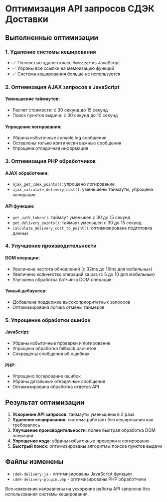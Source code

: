 # Оптимизация API запросов СДЭК Доставки

## Выполненные оптимизации

### 1. Удаление системы кеширования
- ✅ Полностью удален класс `Memoizer` из JavaScript
- ✅ Убраны все ссылки на мемоизацию функций
- ✅ Система кеширования больше не используется

### 2. Оптимизация AJAX запросов в JavaScript

#### Уменьшение таймаутов:
- Расчет стоимости: с 30 секунд до 15 секунд
- Поиск пунктов выдачи: с 30 секунд до 10 секунд

#### Упрощение логирования:
- Убраны избыточные console.log сообщения
- Оставлены только критически важные сообщения
- Упрощена отладочная информация

### 3. Оптимизация PHP обработчиков

#### AJAX обработчики:
- `ajax_get_cdek_points()`: упрощено логирование
- `ajax_calculate_delivery_cost()`: уменьшены таймауты, упрощена валидация

#### API функции:
- `get_auth_token()`: таймаут уменьшен с 30 до 15 секунд
- `get_delivery_points()`: таймаут уменьшен с 30 до 15 секунд
- `calculate_delivery_cost_to_point()`: оптимизирована подготовка данных

### 4. Улучшение производительности

#### DOM операции:
- Увеличена частота обновлений (с 32ms до 16ms для мобильных)
- Увеличено количество операций за раз (с 5 до 10 для мобильных)
- Улучшена обработка батчинга DOM операций

#### Умный дебаунсер:
- Добавлена поддержка высокоприоритетных запросов
- Оптимизирована логика отмены таймеров

### 5. Упрощение обработки ошибок

#### JavaScript:
- Убраны избыточные проверки и логирование
- Упрощена обработка fallback расчетов
- Сокращены сообщения об ошибках

#### PHP:
- Упрощено логирование ошибок
- Убраны детальные отладочные сообщения
- Оптимизирована обработка ответов API

## Результат оптимизации

1. **Ускорение API запросов**: таймауты уменьшены в 2 раза
2. **Удаление кеширования**: система работает без кеширования как требовалось
3. **Улучшение производительности**: более быстрая обработка DOM операций
4. **Упрощение кода**: убраны избыточные проверки и логирование
5. **Быстрый поиск**: оптимизированы алгоритмы поиска пунктов выдачи

## Файлы изменены

- `cdek-delivery.js` - оптимизированы JavaScript функции
- `cdek-delivery-plugin.php` - оптимизированы PHP обработчики

Все изменения направлены на ускорение работы API запросов без использования системы кеширования.